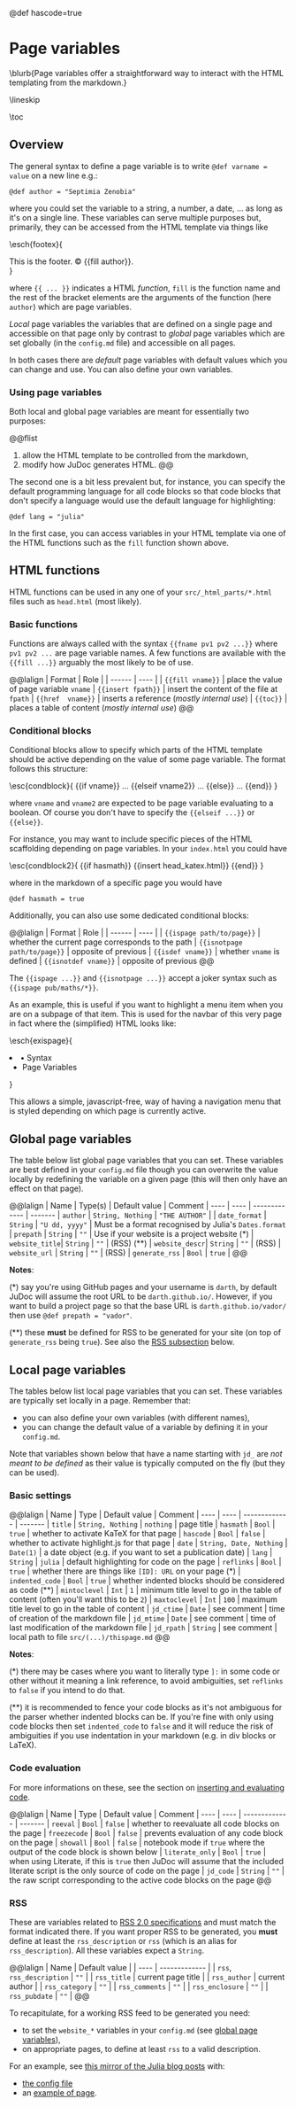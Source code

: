 @def hascode=true

# Page variables

<!--
reviewed: 🔺
-->

\blurb{Page variables offer a straightforward way to interact with the HTML templating from the markdown.}

\lineskip

\toc

## Overview

The general syntax to define a page variable is to write `@def varname = value` on a new line e.g.:

```
@def author = "Septimia Zenobia"
```

where you could set the variable to a string, a number, a date, ... as long as it's on a single line.
These variables can serve multiple purposes but, primarily, they can be accessed from the HTML template via things like

\esch{footex}{
  <footer>
    This is the footer. &copy; {{fill author}}.
  </footer>
}

where `{{ ... }}` indicates a HTML _function_, `fill` is the function name and the rest of the bracket elements are the arguments of the function (here `author`) which are page variables.

_Local_ page variables the variables that are defined on a single page and accessible on that page only by contrast to _global_ page variables which are set globally (in the `config.md` file) and accessible on all pages.

In both cases there are _default_ page variables with default values which you can change and use.
You can also define your own variables.

### Using page variables

Both local and global page variables are meant for essentially two purposes:

@@flist
1. allow the HTML template to be controlled from the markdown,
1. modify how JuDoc generates HTML.
@@

The second one is a bit less prevalent but, for instance, you can specify the default programming language for all code blocks so that code blocks that don't specify a language would use the default language for highlighting:

```
@def lang = "julia"
```

In the first case, you can access variables in your HTML template via one of the HTML functions such as the `fill` function shown above.

## HTML functions

HTML functions can be used in any one of your `src/_html_parts/*.html` files such as `head.html` (most likely).

### Basic functions

Functions are always called with the syntax `{{fname pv1 pv2 ...}}` where `pv1 pv2 ...` are page variable names.
A few functions are available with the `{{fill ...}}` arguably the most likely to be of use.

@@lalign
| Format | Role |
| ------ | ---- |
| `{{fill vname}}` | place the value of page variable `vname`
| `{{insert fpath}}` | insert the content of the file at `fpath`
| `{{href  vname}}` | inserts a reference (_mostly internal use_)
| `{{toc}}` | places a table of content (_mostly internal use_)
@@

### Conditional blocks

Conditional blocks allow to specify which parts of the HTML template should be active depending on the value of some page variable.
The format follows this structure:

\esc{condblock}{
{{if vname}}
...
{{elseif vname2}}
...
{{else}}
...
{{end}}
}

where `vname` and `vname2` are expected to be page variable evaluating to a boolean.
Of course you don't have to specify the `{{elseif ...}}` or `{{else}}`.

For instance, you may want to include specific pieces of the HTML scaffolding depending on page variables. In your `index.html` you could have

\esc{condblock2}{
{{if hasmath}} {{insert head_katex.html}} {{end}}
}

where in the markdown of a specific page you would have

```
@def hasmath = true
```

Additionally, you can also use some dedicated conditional blocks:

@@lalign
| Format | Role |
| ------ | ---- |
| `{{ispage path/to/page}}` | whether the current page corresponds to the path
| `{{isnotpage path/to/page}}` | opposite of previous
| `{{isdef vname}}` | whether `vname` is defined
| `{{isnotdef vname}}` | opposite of previous
@@

The `{{ispage ...}}` and `{{isnotpage ...}}` accept a joker syntax such as `{{ispage pub/maths/*}}`.

As an example, this is useful if you want to highlight a menu item when you are on a subpage of that item.
This is used for the navbar of this very page in fact where the (simplified) HTML looks like:

\esch{exispage}{
  <li class="{{ispage pub/syntax/*}}active{{end}}">• Syntax
  <ul>
    <!-- ... -->
    <li class="{{ispage pub/syntax/page-variables}}active{{end}}">Page Variables
    <!-- ... -->
  </ul>
} <!--*-->

This allows a simple, javascript-free, way of having a navigation menu that is styled depending on which page is currently active.

## Global page variables

The table below list global page variables that you can set.
These variables are best defined in your `config.md` file though you can overwrite the value locally by redefining the variable on a given page (this will then only have an effect on that page).

@@lalign
| Name | Type(s) | Default value | Comment
| ---- | ---- | ------------- | -------
| `author` | `String, Nothing` | `"THE AUTHOR"` |
| `date_format` | `String`  | `"U dd, yyyy"` | Must be a format recognised by Julia's `Dates.format`
| `prepath`     | `String`  | `""` | Use if your website is a project website (\*)
| `website_title`| `String` | `""` | (RSS) (\*\*)
| `website_descr`| `String` | `""` | (RSS)
| `website_url`  | `String` | `""` | (RSS)
| `generate_rss` | `Bool` | `true` |
@@

**Notes**:

(\*) say you're using GitHub pages and your username is `darth`, by default JuDoc will assume the root URL to  be `darth.github.io/`. However, if you want to build a project page so that the base URL is `darth.github.io/vador/` then use `@def prepath = "vador"`.

(\*\*) these **must** be defined for RSS to be generated for your site (on top of `generate_rss` being `true`). See also the [RSS subsection](#rss) below.

## Local page variables

The tables below list local page variables that you can set.
These variables are typically set locally in a page.
Remember that:
- you can also define your own variables (with different names),
- you can change the default value of a variable by defining it in your `config.md`.

Note that variables shown below  that have a  name starting with  `jd_` are _not meant to be defined_ as their value is  typically  computed  on the fly (but they can be used).

### Basic settings

@@lalign
| Name | Type | Default value | Comment
| ---- | ---- | ------------- | -------
| `title` | `String, Nothing` | `nothing` | page title
| `hasmath` | `Bool` | `true` | whether to activate KaTeX for that page
| `hascode` | `Bool` | `false` | whether to activate highlight.js for that page
| `date`    | `String, Date, Nothing` | `Date(1)` | a date object (e.g. if you want to set a publication date)
| `lang` | `String` | `julia` | default highlighting for code on the page
| `reflinks` | `Bool` | `true`  | whether there are things like `[ID]: URL` on your page (\*)
| `indented_code` | `Bool` | `true` | whether indented blocks should be considered as code (\*\*)
| `mintoclevel` | `Int` | `1` | minimum title level to go in the table of content (often you'll want this to  be `2`)
| `maxtoclevel` | `Int` | `100` | maximum title level to go in the table of content
| `jd_ctime` | `Date` | see comment | time of creation of the markdown file
| `jd_mtime` | `Date` | see comment | time of last modification of the markdown file
| `jd_rpath` | `String` | see comment | local path to file `src/(...)/thispage.md`
@@

**Notes**:

(\*) there may  be cases where you want to literally type `]:` in some code or other without it meaning a link reference, to avoid ambiguities, set `reflinks` to `false` if  you intend to do that.

(\*\*) it is recommended to fence your code blocks as it's not ambiguous for the parser whether indented blocks can be. If you're fine with only using code blocks then set `indented_code` to `false` and it will reduce the risk of ambiguities if you use indentation in your markdown (e.g. in div blocks or LaTeX).

### Code evaluation

For more informations on these, see the section on [inserting and evaluating code](/pub/code/inserting-code.html).

@@lalign
| Name | Type | Default value | Comment
| ---- | ---- | ------------- | -------
| `reeval` | `Bool` | `false` | whether to reevaluate all code blocks on the page
| `freezecode` | `Bool` | `false` | prevents evaluation of any code block on the  page
| `showall` | `Bool` | `false` | notebook mode if `true` where the output of the code block is shown below
| `literate_only` | `Bool` | `true` | when using Literate, if this is `true` then JuDoc will assume that the included literate script is the only source of code on the page
| `jd_code`      | `String` | `""` | the raw script corresponding to the active code blocks on the page
@@

### RSS

These are variables related to [RSS 2.0 specifications](https://cyber.harvard.edu/rss/rss.html)  and must match the format indicated there.
If you want proper RSS to be generated, you **must** define at least the `rss_description` or `rss` (which is an alias for `rss_description`).
All these variables expect a `String`.

@@lalign
| Name | Default value |
| ---- | ------------- |
| `rss`, `rss_description` | `""` |
| `rss_title` | current page title |
| `rss_author` | current author |
| `rss_category` | `""` |
| `rss_comments` | `""` |
| `rss_enclosure` | `""` |
| `rss_pubdate`   | `""` |
@@

To recapitulate, for a working RSS feed to be generated you need:

- to set the `website_*` variables in your  `config.md` (see [global page variables](#global_page_variables)),
- on appropriate pages, to define at least `rss` to a valid description.

For an example, see [this mirror of the Julia blog posts](https://github.com/cormullion/julialangblog) with:

- [the config file](https://github.com/cormullion/julialangblog/blob/master/src/config.md)
- an [example of page](https://github.com/cormullion/julialangblog/blob/master/src/pages/2012-02-14-why-we-created-julia.md).
